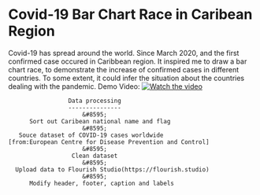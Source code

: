 # Covid-19 Bar Chart Race in Caribean Region
  Covid-19 has spread around the world. Since March 2020, and the first confirmed case occured in Caribbean region. It inspired me to draw a bar chart race, to demonstrate the increase of confirmed cases in different countries. To some extent, it could infer the situation about the countries dealing with the pandemic.
  Demo Video:
[![Watch the video](https://github.com/supermonk00/Curfew-project/blob/master/Covid-19%20Bar%20chart%20race%20in%20Carib/video.cover.png)](https://www.youtube.com/watch?v=hLopox6YEuw&t=1s)


                     Data processing
                     ---------------
                         &#8595;
          Sort out Caribean national name and flag
                         &#8595;
       Souce dataset of COVID-19 cases worldwide
    [from:European Centre for Disease Prevention and Control]
                         &#8595;
                      Clean dataset
                         &#8595;
      Upload data to Flourish Studio(https://flourish.studio)
                         &#8595;
          Modify header, footer, caption and labels